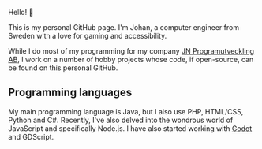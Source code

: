 Hello! :wave:

This is my personal GitHub page. I'm Johan, a computer engineer from Sweden with a love for gaming and accessibility.

While I do most of my programming for my company [JN Programutveckling AB](https://github.com/jn-programutveckling), I work on a number of hobby projects whose code, if open-source, can be found on this personal GitHub.

## Programming languages

My main programming language is Java, but I also use PHP, HTML/CSS, Python and C#. Recently, I've also delved into the wondrous world of JavaScript and specifically Node.js. I have also started working with [Godot](https://godotengine.org/) and GDScript.